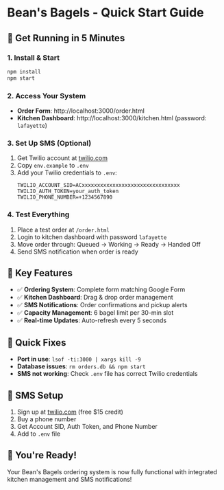 # Bean's Bagels - Quick Start Guide

## 🚀 Get Running in 5 Minutes

### 1. Install & Start
```bash
npm install
npm start
```

### 2. Access Your System
- **Order Form**: http://localhost:3000/order.html
- **Kitchen Dashboard**: http://localhost:3000/kitchen.html (password: `lafayette`)

### 3. Set Up SMS (Optional)
1. Get Twilio account at [twilio.com](https://twilio.com)
2. Copy `env.example` to `.env`
3. Add your Twilio credentials to `.env`:
   ```
   TWILIO_ACCOUNT_SID=ACxxxxxxxxxxxxxxxxxxxxxxxxxxxxxxxx
   TWILIO_AUTH_TOKEN=your_auth_token
   TWILIO_PHONE_NUMBER=+1234567890
   ```

### 4. Test Everything
1. Place a test order at `/order.html`
2. Login to kitchen dashboard with password `lafayette`
3. Move order through: Queued → Working → Ready → Handed Off
4. Send SMS notification when order is ready

## 🎯 Key Features
- ✅ **Ordering System**: Complete form matching Google Form
- ✅ **Kitchen Dashboard**: Drag & drop order management
- ✅ **SMS Notifications**: Order confirmations and pickup alerts
- ✅ **Capacity Management**: 6 bagel limit per 30-min slot
- ✅ **Real-time Updates**: Auto-refresh every 5 seconds

## 🔧 Quick Fixes
- **Port in use**: `lsof -ti:3000 | xargs kill -9`
- **Database issues**: `rm orders.db && npm start`
- **SMS not working**: Check `.env` file has correct Twilio credentials

## 📱 SMS Setup
1. Sign up at [twilio.com](https://twilio.com) (free $15 credit)
2. Buy a phone number
3. Get Account SID, Auth Token, and Phone Number
4. Add to `.env` file

## 🎉 You're Ready!
Your Bean's Bagels ordering system is now fully functional with integrated kitchen management and SMS notifications!
